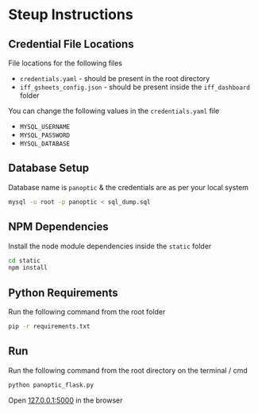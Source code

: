 # Steup Instructions

## Credential File Locations

File locations for the following files

* `credentials.yaml`         - should be present in the root directory
* `iff_gsheets_config.json`  - should be present inside the `iff_dashboard` folder

You can change the following values in the `credentials.yaml` file

* `MYSQL_USERNAME`
* `MYSQL_PASSWORD`
* `MYSQL_DATABASE`

## Database Setup

Database name is `panoptic` & the credentials are as per your local system

```bash
mysql -u root -p panoptic < sql_dump.sql
```

## NPM Dependencies

Install the node module dependencies inside the `static` folder

```bash
cd static
npm install
```

## Python Requirements

Run the following command from the root folder

```bash
pip -r requirements.txt
```

## Run

Run the following command from the root directory on the terminal / cmd

```bash
python panoptic_flask.py
```

Open [127.0.0.1:5000](127.0.0.1:5000) in the browser